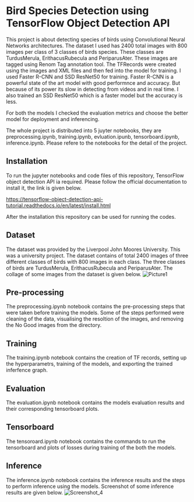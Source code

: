 # Bird Species Detection using TensorFlow Object Detection API
This project is about detecting species of birds using Convolutional Neural Networks architectures. The dataset I used has 2400 total images with 800 images per class of 3 classes of birds species. These classes are TurdusMerula, ErithacusRubecula and PeriparusAter. These images are tagged using Renom Tag annotation tool. The TFRecords were created using the images and XML files and then fed into the model for training. I used Faster R-CNN and SSD ResNet50 for training. Faster R-CNN is a powerful state of the art model with good performnce and accuracy. But because of its power its slow in detecting from videos and in real time. I also trained an SSD ResNet50 which is a faster model but the accuracy is less. 

For both the models I checked the evaluation metrics and choose the better model for deployment and inferencing.

The whole project is distributed into 5 juyter notebooks, they are preprocessing.ipynb, training.ipynb, evluation.ipunb, tensorboard.ipynb, inference.ipynb. Please refere to the notebooks for the detail of the project. 

## Installation
To run the jupyter notebooks and code files of this repository, TensorFlow object detection API ia required. Please follow the official documentation to install it, the link is given below. 

https://tensorflow-object-detection-api-tutorial.readthedocs.io/en/latest/install.html

After the installation this repository can be used for running the codes.

## Dataset
The dataset was provided by the Liverpool John Moores University. This was a university project. The dataset contains of total 2400 images of three different classes of birds with 800 images in each class. The three classes of birds are TurdusMerula, ErithacusRubecula and PeriparusAter. The collage of some images from the dataset is given below.
![Picture1](https://user-images.githubusercontent.com/30217266/194096203-94c174bd-151c-4203-9f57-a0b3baadfce1.jpg)

## Pre-processing
The preprocessing.ipynb notebook contains the pre-processing steps that were taken before training the models. Some of the steps performed were cleaning of the data, visualising the resoltion of the images, and removing the No Good images from the directory.

## Training
The training.ipynb notebook contains the creation of TF records, setting up the hyperparametrs, training of the models, and exporting the trained inferfence graph. 

## Evaluation
The evaluation.ipynb notebook contains the models evaluation results and their corresponding tensorboard plots. 

## Tensorboard
The tensoroard.ipynb notebook contains the commands to run the tensorboard and plots of losses during training of the both the models. 

## Inference
The inference.ipynb notebook contains the inference results and the steps to perform inference using the models. Screenshot of some inference results are given below.
![Screenshot_4](https://user-images.githubusercontent.com/30217266/194104228-27c132d4-f33a-4980-b389-75ff718b0aa0.png)

